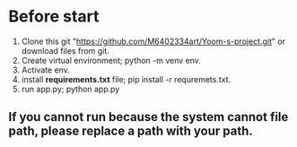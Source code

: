 # **Before start**

1. Clone this git "https://github.com/M6402334art/Yoom-s-project.git" or download files from git.
2. Create virtual environment; python -m venv env.
3. Activate env.
4. install **requirements.txt** file; pip install -r requremets.txt.
5. run app.py; python app.py

## **If you cannot run because the system cannot file path, please replace a path with your path.**
